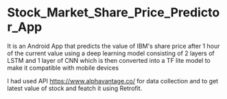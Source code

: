 # Stock_Market_Share_Price_Predictor_App
It is an Android App that predicts the value of IBM's share price after 1 hour of the current value using a deep learning model consisting of 2 layers of LSTM and 1 layer of CNN
which is then converted into a TF lite model to make it compatible with mobile devices

I had used API https://www.alphavantage.co/ for data collection and to get latest value of stock and featch it using Retrofit.
